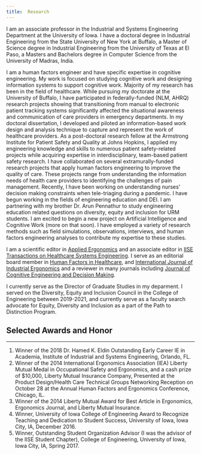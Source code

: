 ```yaml
---
title:  Research
---
```


I am an associate professor in the Industrial and Systems Engineering Department at the University of Iowa. I have a doctoral degree in Industrial Engineering from the State University of New York at Buffalo, a Master of Science degree in Industrial Engineering from the University of Texas at El Paso, a Masters and Bachelors degree in Computer Science from the University of Madras, India. 

I am a human factors engineer and have specific expertise in cognitive engineering. My work is focused on studying cognitive work and designing information systems to support cognitive work. Majority of my research has been in the field of healthcare. While pursuing my doctorate at the University of Buffalo, I have participated in federally-funded (NLM, AHRQ) research projects showing that transitioning from manual to electronic patient tracking systems significantly affected the situational awareness and communication of care providers in emergency departments. In my doctoral dissertation, I developed and piloted an information-based work design and analysis technique to capture and represent the work of healthcare providers. As a post-doctoral research fellow at the Armstrong Institute for Patient Safety and Quality at Johns Hopkins, I applied my engineering knowledge and skills to numerous patient safety-related projects while acquiring expertise in interdisciplinary, team-based patient safety research. I have collaborated on several extramurally-funded research projects that apply human factors engineering to improve the quality of care. These projects range from understanding the information needs of health care providers to identifying the challenges of pain management. Recently, I have been working on understanding nurses' decision making constraints when tele-triaging during a pandemic. I have begun working in the fields of engineering education and DEI. I am partnering with my brother Dr. Arun Pennathur to study engineering education related questions on diversity, equity and inclusion for URM students. I am excited to begin a new project on Artificial Intelligence and Cognitive Work (more on that soon). I have employed a variety of research methods such as field simulations, observations, interviews, and human factors engineering analyses to contribute my expertise to these studies.

I am a scientific editor in [Applied Ergonomics](https://www.journals.elsevier.com/applied-ergonomics) and an associate editor in [IISE Transactions on Healthcare Systems Engineering](https://www.tandfonline.com/toc/uhse21/current). I serve as an editorial board member in [Human Factors in Healthcare](https://www.journals.elsevier.com/human-factors-in-healthcare), and [International Journal of Industrial Ergonomics](https://www.journals.elsevier.com/international-journal-of-industrial-ergonomics/editorial-board) and a reviewer in many journals including [Journal of Cognitive Engineering and Decision Making](https://www.journals.elsevier.com/international-journal-of-industrial-ergonomics/editorial-board).

I currently serve as the Director of Graduate Studies in my deparment. I served on the Diversity, Equity and Inclusion Council in the College of Engineering between 2019-2021, and currently serve as a faculty search advocate for Equity, Diversity and Inclusion as a part of the Path to Distinction Program. 

## Selected Awards and Honor
---
1.	Winner of the 2018 Dr. Hamed K. Eldin Outstanding Early Career IE in Academia, Institute of Industrial and Systems Engineering, Orlando, FL.
2.	Winner of the 2014 International Ergonomics Association (IEA) Liberty Mutual Medal in Occupational Safety and Ergonomics, and a cash prize of $10,000, Liberty Mutual Insurance Company, Presented at the Product Design/Health Care Technical Groups Networking Reception on October 28 at the Annual Human Factors and Ergonomics Conference, Chicago, IL.
3.	Winner of the 2014 Liberty Mutual Award for Best Article in Ergonomics, Ergonomics Journal, and Liberty Mutual Insurance.
6.	Winner, University of Iowa College of Engineering Award to Recognize Teaching and Dedication to Student Success, University of Iowa, Iowa City, IA, December 2016.
4.	Winner, Outstanding Student Organization Advisor (I was the advisor of the IISE Student Chapter), College of Engineering, University of Iowa, Iowa City, IA, Spring 2017.
